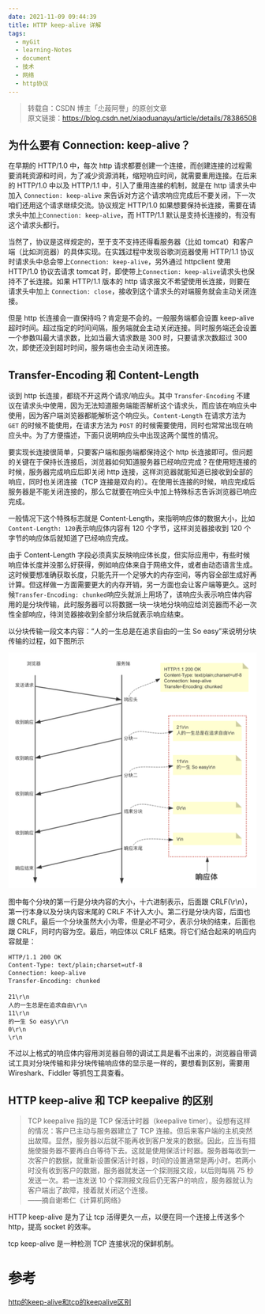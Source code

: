 ```yaml
---
date: 2021-11-09 09:44:39
title: HTTP keep-alive 详解
tags:
  - myGit
  - learning-Notes
  - document
  - 技术
  - 网络
  - http协议
---
```


> 转载自：CSDN 博主「尐葮阿譽」的原创文章
> <br/>
> 原文链接：https://blog.csdn.net/xiaoduanayu/article/details/78386508

## 为什么要有 Connection: keep-alive？

在早期的 HTTP/1.0 中，每次 http 请求都要创建一个连接，而创建连接的过程需要消耗资源和时间，为了减少资源消耗，缩短响应时间，就需要重用连接。在后来的 HTTP/1.0 中以及 HTTP/1.1 中，引入了重用连接的机制，就是在 http 请求头中加入 `Connection: keep-alive` 来告诉对方这个请求响应完成后不要关闭，下一次咱们还用这个请求继续交流。协议规定 HTTP/1.0 如果想要保持长连接，需要在请求头中加上`Connection: keep-alive`，而 HTTP/1.1 默认是支持长连接的，有没有这个请求头都行。

当然了，协议是这样规定的，至于支不支持还得看服务器（比如 tomcat）和客户端（比如浏览器）的具体实现。在实践过程中发现谷歌浏览器使用 HTTP/1.1 协议时请求头中总会带上`Connection: keep-alive`，另外通过 httpclient 使用 HTTP/1.0 协议去请求 tomcat 时，即使带上`Connection: keep-alive`请求头也保持不了长连接。如果 HTTP/1.1 版本的 http 请求报文不希望使用长连接，则要在请求头中加上 `Connection: close`，接收到这个请求头的对端服务就会主动关闭连接。

但是 http 长连接会一直保持吗？肯定是不会的。一般服务端都会设置 keep-alive 超时时间。超过指定的时间间隔，服务端就会主动关闭连接。同时服务端还会设置一个参数叫最大请求数，比如当最大请求数是 300 时，只要请求次数超过 300 次，即使还没到超时时间，服务端也会主动关闭连接。

## Transfer-Encoding 和 Content-Length

谈到 http 长连接，都绕不开这两个请求/响应头。其中 `Transfer-Encoding` 不建议在请求头中使用，因为无法知道服务端能否解析这个请求头，而应该在响应头中使用，因为客户端浏览器都能解析这个响应头。`Content-Length` 在请求方法为 `GET` 的时候不能使用，在请求方法为 `POST` 的时候需要使用，同时也常常出现在响应头中。为了方便描述，下面只说明响应头中出现这两个属性的情况。

要实现长连接很简单，只要客户端和服务端都保持这个 http 长连接即可。但问题的关键在于保持长连接后，浏览器如何知道服务器已经响应完成？在使用短连接的时候，服务器完成响应后即关闭 http 连接，这样浏览器就能知道已接收到全部的响应，同时也关闭连接（TCP 连接是双向的）。在使用长连接的时候，响应完成后服务器是不能关闭连接的，那么它就要在响应头中加上特殊标志告诉浏览器已响应完成。

一般情况下这个特殊标志就是 Content-Length，来指明响应体的数据大小，比如`Content-Length: 120`表示响应体内容有 120 个字节，这样浏览器接收到 120 个字节的响应体后就知道了已经响应完成。

由于 Content-Length 字段必须真实反映响应体长度，但实际应用中，有些时候响应体长度并没那么好获得，例如响应体来自于网络文件，或者由动态语言生成。这时候要想准确获取长度，只能先开一个足够大的内存空间，等内容全部生成好再计算。但这样做一方面需要更大的内存开销，另一方面也会让客户端等更久。这时候`Transfer-Encoding: chunked`响应头就派上用场了，该响应头表示响应体内容用的是分块传输，此时服务器可以将数据一块一块地分块响应给浏览器而不必一次性全部响应，待浏览器接收到全部分块后就表示响应结束。

以分块传输一段文本内容：“人的一生总是在追求自由的一生 So easy”来说明分块传输的过程，如下图所示

![分块传输过程](/images/keep-alive-1.png)

图中每个分块的第一行是分块内容的大小，十六进制表示，后面跟 CRLF(\r\n)，第一行本身以及分块内容末尾的 CRLF 不计入大小。第二行是分块内容，后面也跟 CRLF。最后一个分块虽然大小为零，但是必不可少，表示分块的结束，后面也跟 CRLF，同时内容为空。最后，响应体以 CRLF 结束。将它们结合起来的响应内容就是：

```
HTTP/1.1 200 OK
Content-Type: text/plain;charset=utf-8
Connection: keep-alive
Transfer-Encoding: chunked

21\r\n
人的一生总是在追求自由\r\n
11\r\n
的一生 So easy\r\n
0\r\n
\r\n
```

不过以上格式的响应体内容用浏览器自带的调试工具是看不出来的，浏览器自带调试工具对分块传输和非分块传输响应体的显示是一样的，要想看到区别，需要用 Wireshark、Fiddler 等抓包工具查看。

## HTTP keep-alive 和 TCP keepalive 的区别

> TCP keepalive 指的是 TCP 保活计时器（keepalive timer）。设想有这样的情况：客户已主动与服务器建立了 TCP 连接。但后来客户端的主机突然出故障。显然，服务器以后就不能再收到客户发来的数据。因此，应当有措施使服务器不要再白白等待下去。这就是使用保活计时器。服务器每收到一次客户的数据，就重新设置保活计时器，时间的设置通常是两小时。若两小时没有收到客户的数据，服务器就发送一个探测报文段，以后则每隔 75 秒发送一次。若一连发送 10 个探测报文段后仍无客户的响应，服务器就认为客户端出了故障，接着就关闭这个连接。
> <br/>
> ——摘自谢希仁《计算机网络》

HTTP keep-alive 是为了让 tcp 活得更久一点，以便在同一个连接上传送多个 http，提高 socket 的效率。

tcp keep-alive 是一种检测 TCP 连接状况的保鲜机制。

# 参考

[http的keep-alive和tcp的keepalive区别](https://blog.csdn.net/oceanperfect/article/details/51064574)
